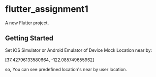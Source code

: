 # flutter_assignment1

A new Flutter project.

## Getting Started

Set iOS Simulator or Android Emulator of Device Mock Location near by:

[37.42796133580664, -122.085749655962]

so, You can see predefined location's near by user location.
